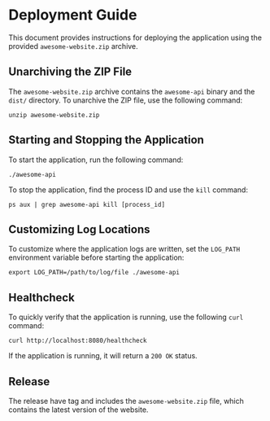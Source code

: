 # Deployment Guide

This document provides instructions for deploying the application using
the provided `awesome-website.zip` archive.

## Unarchiving the ZIP File

The `awesome-website.zip` archive contains the `awesome-api` binary and
the `dist/` directory. To unarchive the ZIP file, use the following
command:

``
unzip awesome-website.zip
``

## Starting and Stopping the Application

To start the application, run the following command:

``
./awesome-api
``

To stop the application, find the process ID and use the `kill` command:

``
ps aux | grep awesome-api kill [process_id]
``

## Customizing Log Locations

To customize where the application logs are written, set the `LOG_PATH`
environment variable before starting the application:

``
export LOG_PATH=/path/to/log/file ./awesome-api
``

## Healthcheck

To quickly verify that the application is running, use the following
`curl` command:

``
curl http://localhost:8080/healthcheck
``

If the application is running, it will return a `200 OK` status.

## Release

The release have tag and includes the `awesome-website.zip` file, which contains the latest version of the website.

